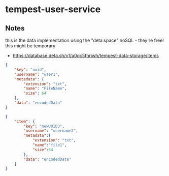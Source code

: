 # tempest-user-service  
  
## Notes  

this is the data implementation using the "deta.space" noSQL - they're free!  
this might be temporary  
  
- <https://database.deta.sh/v1/a0qc5fhriwh/tempest-data-storage/items>  

```json
{
    "key": "uuid",
    "username": "user1",
    "metadata": {
        "extension": "txt",
        "name": "FileName",
        "size": 64
    },
    "data": "encodedData"
}
```  

```json
{
    "item": {
        "key": "newUUID3",
        "username": "username2",
        "metadata":{
            "extension": "txt",
            "name":"file1",
            "size":64
        },
        "data": "encodedData"
    }
}
```
